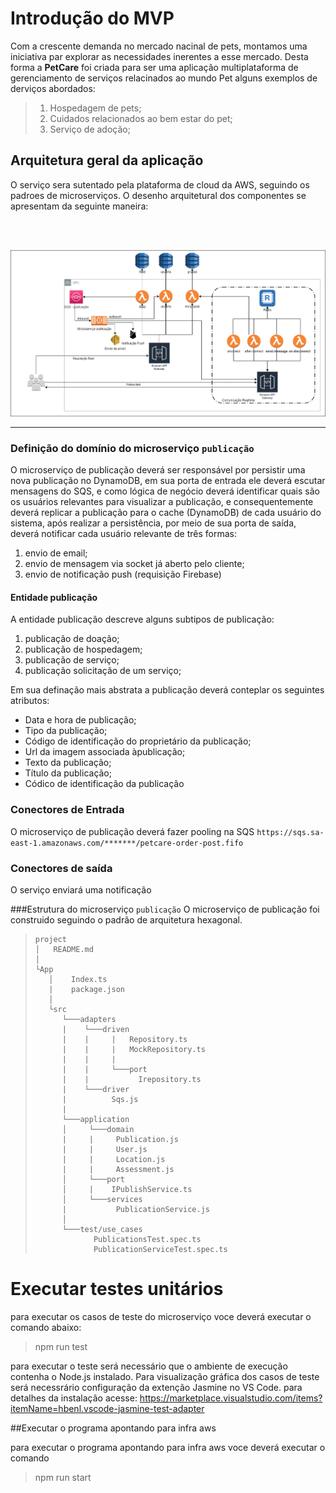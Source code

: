 # Introdução do MVP

Com a crescente demanda no mercado nacinal de pets, montamos uma iniciativa par explorar as necessidades inerentes a esse mercado. Desta forma a **PetCare** foi criada para ser uma aplicação multiplataforma de gerenciamento de serviços relacinados ao mundo Pet alguns exemplos de derviços abordados:

> 1) Hospedagem de pets;
> 2) Cuidados relacionados ao bem estar do pet;
> 3) Serviço de adoção;

## Arquitetura geral da aplicação
O serviço sera sutentado pela plataforma de cloud da AWS, seguindo os padroes de microserviços. O desenho arquitetural dos componentes se apresentam da seguinte maneira:

<br><br>
<p align="center">
  <img src="ArqMs.png" />
</p> 
   

***
### Definição do domínio do microserviço `publicação`

O microserviço de publicação deverá ser responsável por persistir uma nova publicação no DynamoDB, em sua porta de entrada ele deverá escutar mensagens do SQS, e como lógica de negócio deverá identificar quais são os usuários relevantes para visualizar a publicação, e consequentemente deverá replicar a publicação para o cache (DynamoDB) de cada usuário do sistema, após realizar a persistência, por meio de sua porta de saída, deverá notificar cada usuário relevante de três formas:
1) envio de email;
2) envio de mensagem via socket já aberto pelo cliente;
3) envio de notificação push (requisição Firebase)
   
#### Entidade publicação
A entidade publicação descreve alguns subtipos de publicação:
1) publicação de doação;
2) publicação de hospedagem;
3) publicação de serviço;
4) publicação solicitação de um serviço;
   
Em sua definação mais abstrata a publicação deverá conteplar os seguintes atributos:
* Data e hora de publicação;
* Tipo da publicação;
* Código de identificação do proprietário da publicação;
* Url da imagem associada àpublicação;
* Texto da publicação;
* Título da publicação;
* Códico de identificação da publicação 

### Conectores de Entrada

O microserviço de publicação deverá fazer pooling na SQS `https://sqs.sa-east-1.amazonaws.com/*******/petcare-order-post.fifo`

### Conectores de saída
O serviço enviará uma notificação 

###Estrutura do microserviço `publicação`
 O microserviço de publicação foi construido seguindo o padrão de arquitetura hexagonal.

>```
>project
>│   README.md    
>│
>└App
>    │    Index.ts
>    |    package.json
>    │   
>    └src  
>       └───adapters
>       |    └───driven
>       |    |     |   Repository.ts
>       |    |     |   MockRepository.ts
>       |    |     |    
>       |    |     └───port
>       |    |           Irepository.ts 
>       |    └───driver
>       |          Sqs.js
>       |    
>       └───application
>       │     └───domain
>       |     |     Publication.js
>       |     |     User.js
>       |     |     Location.js
>       |     |     Assessment.js
>       │     └───port
>       │     |    IPublishService.ts
>       │     └───services
>       |           PublicationService.js 
>       │
>       └───test/use_cases
>              PublicationsTest.spec.ts
>              PublicationServiceTest.spec.ts
>```

# Executar testes unitários
para executar os casos de teste do microserviço voce deverá executar o comando abaixo:
>npm run test

para executar o teste será necessário que o ambiente de execução contenha o Node.js instalado. Para visualização gráfica dos casos de teste será necessrário configuração da extenção Jasmine no VS Code. para detalhes da instalação acesse: https://marketplace.visualstudio.com/items?itemName=hbenl.vscode-jasmine-test-adapter


##Executar o programa apontando para infra aws

para executar o programa apontando para infra aws voce deverá executar o comando
>npm run start
